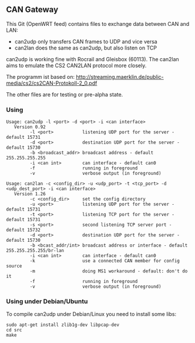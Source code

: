 ## CAN Gateway

This Git (OpenWRT feed) contains files to exchange data between CAN and LAN:

- can2udp only transfers CAN frames to UDP and vice versa
- can2lan does the same as can2udp, but also listen on TCP

can2udp is working fine with Rocrail and Gleisbox (60113). The can2lan aims
to emulate the CS2 CAN2LAN protocol more closely.

The programm ist based on:
http://streaming.maerklin.de/public-media/cs2/cs2CAN-Protokoll-2_0.pdf

The other files are for testing or pre-alpha state.

### Using
```
Usage: can2udp -l <port> -d <port> -i <can interface>
   Version 0.92
         -l <port>           listening UDP port for the server - default 15731
         -d <port>           destination UDP port for the server - default 15730
         -b <broadcast_addr> broadcast address - default 255.255.255.255
         -i <can int>        can interface - default can0
         -f                  running in foreground
         -v                  verbose output (in foreground)
```
```
Usage: can2lan -c <config_dir> -u <udp_port> -t <tcp_port> -d <udp_dest_port> -i <can interface>
   Version 1.26
         -c <config_dir>     set the config directory
         -u <port>           listening UDP port for the server - default 15731
         -t <port>           listening TCP port for the server - default 15731
         -s <port>           second listening TCP server port - default 15732
         -d <port>           destination UDP port for the server - default 15730
         -b <bcast_addr/int> broadcast address or interface - default 255.255.255.255/br-lan
         -i <can int>        can interface - default can0
         -k                  use a connected CAN member for config source
         -m                  doing MS1 workaround - default: don't do it
         -f                  running in foreground
         -v                  verbose output (in foreground)
```

### Using under Debian/Ubuntu

To compile can2udp under Debian/Linux you need to install some libs:
```
sudo apt-get install zlib1g-dev libpcap-dev
cd src
make
```


